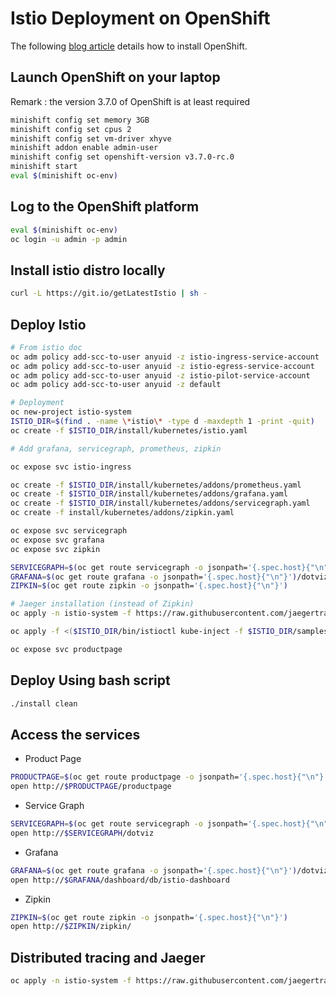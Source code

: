 # Istio Deployment on OpenShift

The following [blog article](https://blog.openshift.com/evaluate-istio-openshift/) details how to install OpenShift.

## Launch OpenShift on your laptop

Remark : the version 3.7.0 of OpenShift is at least required

```bash
minishift config set memory 3GB
minishift config set cpus 2
minishift config set vm-driver xhyve
minishift addon enable admin-user
minishift config set openshift-version v3.7.0-rc.0
minishift start 
eval $(minishift oc-env)
```

## Log to the OpenShift platform

```bash
eval $(minishift oc-env)
oc login -u admin -p admin
```

## Install istio distro locally
```bash
curl -L https://git.io/getLatestIstio | sh -
```

## Deploy Istio

```bash
# From istio doc
oc adm policy add-scc-to-user anyuid -z istio-ingress-service-account
oc adm policy add-scc-to-user anyuid -z istio-egress-service-account
oc adm policy add-scc-to-user anyuid -z istio-pilot-service-account
oc adm policy add-scc-to-user anyuid -z default

# Deployment
oc new-project istio-system
ISTIO_DIR=$(find . -name \*istio\* -type d -maxdepth 1 -print -quit)
oc create -f $ISTIO_DIR/install/kubernetes/istio.yaml

# Add grafana, servicegraph, prometheus, zipkin

oc expose svc istio-ingress

oc create -f $ISTIO_DIR/install/kubernetes/addons/prometheus.yaml
oc create -f $ISTIO_DIR/install/kubernetes/addons/grafana.yaml
oc create -f $ISTIO_DIR/install/kubernetes/addons/servicegraph.yaml
oc create -f install/kubernetes/addons/zipkin.yaml

oc expose svc servicegraph
oc expose svc grafana
oc expose svc zipkin

SERVICEGRAPH=$(oc get route servicegraph -o jsonpath='{.spec.host}{"\n"}')
GRAFANA=$(oc get route grafana -o jsonpath='{.spec.host}{"\n"}')/dotviz
ZIPKIN=$(oc get route zipkin -o jsonpath='{.spec.host}{"\n"}')

# Jaeger installation (instead of Zipkin)
oc apply -n istio-system -f https://raw.githubusercontent.com/jaegertracing/jaeger-kubernetes/master/all-in-one/jaeger-all-in-one-template.yml

oc apply -f <($ISTIO_DIR/bin/istioctl kube-inject -f $ISTIO_DIR/samples/bookinfo/kube/bookinfo.yaml)

oc expose svc productpage
```

## Deploy Using bash script
```bash
./install clean
``` 

## Access the services

- Product Page

```bash
PRODUCTPAGE=$(oc get route productpage -o jsonpath='{.spec.host}{"\n"}')
open http://$PRODUCTPAGE/productpage
```

- Service Graph
```bash
SERVICEGRAPH=$(oc get route servicegraph -o jsonpath='{.spec.host}{"\n"}')
open http://$SERVICEGRAPH/dotviz
```

- Grafana

```bash
GRAFANA=$(oc get route grafana -o jsonpath='{.spec.host}{"\n"}')/dotviz
open http://$GRAFANA/dashboard/db/istio-dashboard
```

- Zipkin
```bash
ZIPKIN=$(oc get route zipkin -o jsonpath='{.spec.host}{"\n"}')
open http://$ZIPKIN/zipkin/
```

## Distributed tracing and Jaeger
```bash
oc apply -n istio-system -f https://raw.githubusercontent.com/jaegertracing/jaeger-kubernetes/master/all-in-one/jaeger-all-in-one-template.yml
```





